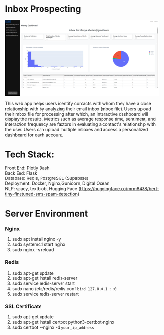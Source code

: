 # Inbox Prospecting

![alt text][dashboard]

[dashboard]: https://github.com/evantann/Inbox-Prospecting/blob/master/Screenshot%202024-08-30%20233448.png

This web app helps users identify contacts with whom they have a close relationship with by analyzing their email inbox (mbox file). Users upload their mbox file for processing after which, an interactive dashboard will display the results. Metrics such as average response time, sentiment, and interaction frequency are factors in evaluating a contact's relationship with the user. Users can upload multiple inboxes and access a personalized dashboard for each account. 

# Tech Stack:
Front End: Plotly Dash  
Back End: Flask  
Database: Redis, PostgreSQL (Supabase)  
Deployment: Docker, Nginx/Gunicorn, Digital Ocean  
NLP: spacy, textblob, Hugging Face (https://huggingface.co/mrm8488/bert-tiny-finetuned-sms-spam-detection)

# Server Environment
### Nginx
1. sudo apt install nginx -y
2. sudo systemctl start nginx
3. sudo nginx -s reload

### Redis
1. sudo apt-get update
2. sudo apt-get install redis-server
3. sudo service redis-server start
4. sudo nano /etc/redis/redis.conf
    `bind 127.0.0.1 ::0`
5. sudo service redis-server restart  
   
### SSL Certificate
1. sudo apt-get update
2. sudo apt-get install certbot python3-certbot-nginx
3. sudo certbot --nginx -d `your_ip_address`
